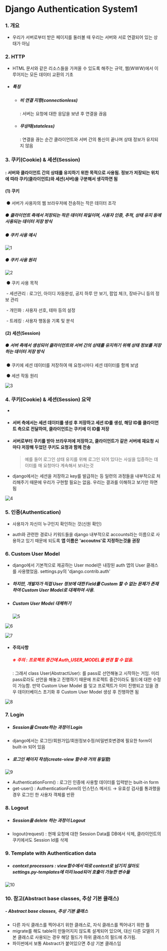 # Django Authentication System1

### 1. 개요

- 우리가 서버로부터 받은 페이지를 둘러볼 때 우리는 서버와 서로 연결되어 있는 상태가 아님

### 2. HTTP

- HTML 문서와 같은 리소스들을 가져올 수 있도록 해주는 규약, 웹(WWW)에서 이루어지는 모든 데이터 교환의 기초

- ##### 특징

  - ##### 비 연결 지향(connectionless)

    : 서버는 요청에 대한 응답을 보낸 후 연결을 끊음

  - ##### 무상태(stateless)

    : 연결을 끊는 순간 클라이언트와 서버 간의 통신이 끝나며 상태 정보가 유지되지 않음

### 3. 쿠키(Cookie) & 세션(Session)

#### : 서버와 클라이언트 간의 상태를 유지하기 위한 목적으로 사용됨. 정보가 저장되는 위치에 따라 쿠키(클라이언트)와 세션(서버)을 구분해서 생각하면 됨

#### 	(1) 쿠키

​		●  서버가 사용자의 웹 브라우저에 전송하는 작은 데이터 조각

##### 		● 클라이언트 측에서 저장되는 작은 데이터 파일이며, 사용자 인증, 추적, 상태 유지 등에 사용되는 데이터 저장 방식

##### 		● 쿠키 사용 예시

![1](C:\Users\SSAFY\AppData\Roaming\Typora\typora-user-images\image-20231004102044441.png)

##### 			● 쿠키 사용 원리

![2](C:\Users\SSAFY\AppData\Roaming\Typora\typora-user-images\image-20231004102404388.png)

​			● 쿠키 사용 목적

​				- 세션관리 : 로그인, 아이디 자동완성, 공지 하루 안 보기, 팝업 체크, 장바구니 등의 정보 관리

​				- 개인화 : 사용자 선호, 테마 등의 설정

​				- 트레킹 : 사용자 행동을 기록 및 분석



#### 	(2) 세션(Session)

##### 		● 서버 측에서 생성되어 클라이언트와 서버 간의 상태를 유지하기 위해 상태 정보를 저장하는 데이터 저장 방식

​		● 쿠키에 세션 데이터를 저장하여 매 요청시마다 세션 데이터를 함께 보냄

​		● 세션 작동 원리

![3](C:\Users\SSAFY\AppData\Roaming\Typora\typora-user-images\image-20231004103831862.png)

### 4. 쿠키(Cookie) & 세션(Session) 요약

- 

- #### **서버 측에서는 세션 데이터를 생성 후 저장하고 세션 ID를 생성, 해당 ID를 클라이언트 측으로 전달하여, 클라이언트는 쿠키에 이 ID를 저장**

- #### 서버로부터 쿠키를 받아 브라우저에 저장하고, 클라이언트가 같은 서버에 재요청 시마다 저장해 두었던 쿠키도 요청과 함께 전송

  > 예를 들어 로그인 상태 유지를 위해 로그인 되어 있다는 사실을 입증하는 데이터를 매 요청마다 계속해서 보내는것

- django에서는  세션을 저장하고 key를 발급하는 등 일련의 과정들을 내부적으로 처리해주기 때문에 우리가 구현할 필요는 없음. 우리는 결과를 이해하고 보기만 하면 됨

![4](C:\Users\SSAFY\AppData\Roaming\Typora\typora-user-images\image-20231004105232647.png)

### 5. 인증(Authentication)

- 사용자가 자신이 누구인지 확인하는 것(신원 확인)

- auth와 관련한 경로나 키워드들을 django 내부적으로 accounts라는 이름으로 사용하고 있기 때문에 되도록 **앱 이름은 'accoutns'로 지정하는것을 권장**

### 6. Custom User Model

- django에서 기본적으로 제공하는 User model은 내장된 auth 앱의 User 클래스를 사용했었음. settings.py의 'django.contrib.auth'

- ##### 하지만, 개발자가 직접 User 정보에 대한 Field를 Custom 할 수 없는 문제가 존재하여 Custom User Model로 대체하여 사용.

- ##### Custom User Model 대체하기

  ![5](C:\Users\SSAFY\AppData\Roaming\Typora\typora-user-images\image-20231004112049448.png)

![6](C:\Users\SSAFY\AppData\Roaming\Typora\typora-user-images\image-20231004112106111.png)

![7](C:\Users\SSAFY\AppData\Roaming\Typora\typora-user-images\image-20231004112124431.png)

- #### 주의사항

  ##### <span style="color:red"> ※ 주의 : 프로젝트 중간에 Auth_USER_MODEL을 변경 할 수 없음. </span>

  : 그래서 class User(AbstractUser): 를 pass로 선언해놓고 시작하는 거임. 미리 pass로라도 선언을 해놓고 진행하기 때문에 프로젝트 중간이라도 필드에 대한 수정이 가능함. 만약 Custom User Model 를 잊고 프로젝트가 이미 진행되고 있을 경우 데이터베이스 초기화 후 Custom User Model 생성 후 진행하면 됨

![8](C:\Users\SSAFY\AppData\Roaming\Typora\typora-user-images\image-20231004113939814.png)

### 7. Login

- ##### Session을 Create하는 과정이 Login

- django에서는 로그인/회원가입/회원정보수정/비밀번호변경에 필요한 form이 built-in 되어 있음

- ##### 로그인 페이지 작성(create-view 함수와 거의 동일함)

![9](C:\Users\SSAFY\AppData\Roaming\Typora\typora-user-images\image-20231004115914827.png)

- AuthenticationForm() : 로그인 인증에 사용할 데이터를 입력받는 built-in form
- get-user() : AuthenticationForm의 인스턴스 메서드
      → 유효성 검사를 통과했을 경우 로그인 한 사용자 객체를 반환

### 8. Logout

- ##### Session을 delete 하는 과정이 Logout

- logout(request) : 현재 요청에 대한 Session Data를 DB에서 삭제, 클라이언트의 쿠키에서도 Session Id를 삭제



### 9. Template with Authentication data

- ##### context processors : view함수에서 따로 context로 넘기지 않아도 settings.py-templates에 미리 load되어 호출이 가능한 변수들

![10](C:\Users\SSAFY\AppData\Roaming\Typora\typora-user-images\image-20231004141941609.png)

### 10.  참고(Abstract base classes, 추상 기본 클래스)

##### - Abstract base classes, 추상 기본 클래스

- 다른 자식 클래스를 찍어내기 위한 클래스로, 자식 클래스를 찍어내기 위한 틀
- migrate를 해도 table이 만들어지지 않도록 설계되어 있으며, 대신 다른 모델의 기본 클래스로 사용되는 경우 해당 필드가 하위 클래스의 필드에 추가됨.
- 파이썬에서 보통 Abstract가 붙어있으면 추상 기본 클래스임